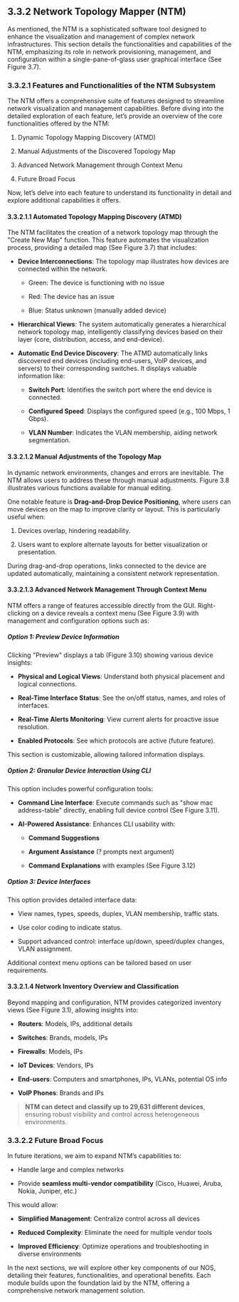 3.3.2 Network Topology Mapper (NTM)
-----------------------------------

As mentioned, the NTM is a sophisticated software tool designed to enhance the visualization and management of complex network infrastructures. This section details the functionalities and capabilities of the NTM, emphasizing its role in network provisioning, management, and configuration within a single-pane-of-glass user graphical interface (See Figure 3.7).

### 3.3.2.1 Features and Functionalities of the NTM Subsystem

The NTM offers a comprehensive suite of features designed to streamline network visualization and management capabilities. Before diving into the detailed exploration of each feature, let’s provide an overview of the core functionalities offered by the NTM:

1.  Dynamic Topology Mapping Discovery (ATMD)
    
2.  Manual Adjustments of the Discovered Topology Map
    
3.  Advanced Network Management through Context Menu
    
4.  Future Broad Focus
    

Now, let’s delve into each feature to understand its functionality in detail and explore additional capabilities it offers.

#### 3.3.2.1.1 Automated Topology Mapping Discovery (ATMD)

The NTM facilitates the creation of a network topology map through the "Create New Map" function. This feature automates the visualization process, providing a detailed map (See Figure 3.7) that includes:

*   **Device Interconnections**: The topology map illustrates how devices are connected within the network.
    
    *   Green: The device is functioning with no issue
        
    *   Red: The device has an issue
        
    *   Blue: Status unknown (manually added device)
        
*   **Hierarchical Views**: The system automatically generates a hierarchical network topology map, intelligently classifying devices based on their layer (core, distribution, access, and end-device).
    
*   **Automatic End Device Discovery**: The ATMD automatically links discovered end devices (including end-users, VoIP devices, and servers) to their corresponding switches. It displays valuable information like:
    
    *   **Switch Port**: Identifies the switch port where the end device is connected.
        
    *   **Configured Speed**: Displays the configured speed (e.g., 100 Mbps, 1 Gbps).
        
    *   **VLAN Number**: Indicates the VLAN membership, aiding network segmentation.
        

#### 3.3.2.1.2 Manual Adjustments of the Topology Map

In dynamic network environments, changes and errors are inevitable. The NTM allows users to address these through manual adjustments. Figure 3.8 illustrates various functions available for manual editing.

One notable feature is **Drag-and-Drop Device Positioning**, where users can move devices on the map to improve clarity or layout. This is particularly useful when:

1.  Devices overlap, hindering readability.
    
2.  Users want to explore alternate layouts for better visualization or presentation.
    

During drag-and-drop operations, links connected to the device are updated automatically, maintaining a consistent network representation.

#### 3.3.2.1.3 Advanced Network Management Through Context Menu

NTM offers a range of features accessible directly from the GUI. Right-clicking on a device reveals a context menu (See Figure 3.9) with management and configuration options such as:

##### Option 1: Preview Device Information

Clicking "Preview" displays a tab (Figure 3.10) showing various device insights:

*   **Physical and Logical Views**: Understand both physical placement and logical connections.
    
*   **Real-Time Interface Status**: See the on/off status, names, and roles of interfaces.
    
*   **Real-Time Alerts Monitoring**: View current alerts for proactive issue resolution.
    
*   **Enabled Protocols**: See which protocols are active (future feature).
    

This section is customizable, allowing tailored information displays.

##### Option 2: Granular Device Interaction Using CLI

This option includes powerful configuration tools:

*   **Command Line Interface**: Execute commands such as "show mac address-table" directly, enabling full device control (See Figure 3.11).
    
*   **AI-Powered Assistance**: Enhances CLI usability with:
    
    *   **Command Suggestions**
        
    *   **Argument Assistance** (? prompts next argument)
        
    *   **Command Explanations** with examples (See Figure 3.12)
        

##### Option 3: Device Interfaces

This option provides detailed interface data:

*   View names, types, speeds, duplex, VLAN membership, traffic stats.
    
*   Use color coding to indicate status.
    
*   Support advanced control: interface up/down, speed/duplex changes, VLAN assignment.
    

Additional context menu options can be tailored based on user requirements.

#### 3.3.2.1.4 Network Inventory Overview and Classification

Beyond mapping and configuration, NTM provides categorized inventory views (See Figure 3.1), allowing insights into:

*   **Routers**: Models, IPs, additional details
    
*   **Switches**: Brands, models, IPs
    
*   **Firewalls**: Models, IPs
    
*   **IoT Devices**: Vendors, IPs
    
*   **End-users**: Computers and smartphones, IPs, VLANs, potential OS info
    
*   **VoIP Phones**: Brands and IPs
    

> **NTM can detect and classify up to 29,631 different devices**, ensuring robust visibility and control across heterogeneous environments.

### 3.3.2.2 Future Broad Focus

In future iterations, we aim to expand NTM’s capabilities to:

*   Handle large and complex networks
    
*   Provide **seamless multi-vendor compatibility** (Cisco, Huawei, Aruba, Nokia, Juniper, etc.)
    

This would allow:

*   **Simplified Management**: Centralize control across all devices
    
*   **Reduced Complexity**: Eliminate the need for multiple vendor tools
    
*   **Improved Efficiency**: Optimize operations and troubleshooting in diverse environments
    

In the next sections, we will explore other key components of our NOS, detailing their features, functionalities, and operational benefits. Each module builds upon the foundation laid by the NTM, offering a comprehensive network management solution.